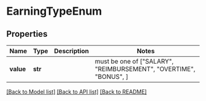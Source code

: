 # EarningTypeEnum


## Properties
Name | Type | Description | Notes
------------ | ------------- | ------------- | -------------
**value** | **str** |  |  must be one of ["SALARY", "REIMBURSEMENT", "OVERTIME", "BONUS", ]

[[Back to Model list]](../README.md#documentation-for-models) [[Back to API list]](../README.md#documentation-for-api-endpoints) [[Back to README]](../README.md)


